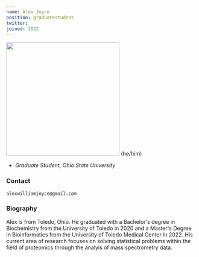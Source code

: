 ```yaml
---
name: Alex Joyce
position: graduatestudent
twitter: 
joined: 2022
---
```


<img width="300" src="{{site.baseurl}}/images/people/joyce_headshot.jpg" data-action="zoom">
(he/him)

- _Graduate Student, Ohio State University_<br>


### Contact

<i class="fa fa-envelope-o"></i> `alexwilliamjoyce@gmail.com`

### Biography

Alex is from Toledo, Ohio. He graduated with a Bachelor's degree in Biochemistry from the University of Toledo in 2020 and a Master's Degree in Bioinformatics from the University of Toledo Medical Center in 2022. His current area of research focuses on solving statistical problems within the field of proteomics through the analyis of mass spectrometry data. 
